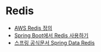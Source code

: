 # Redis

- [AWS Redis 정의](https://aws.amazon.com/ko/elasticache/what-is-redis/)
- [Spring Boot에서 Redis 사용하기](http://kingbbode.tistory.com/25)
- [스프링 공식문서 Spring Data Redis](https://docs.spring.io/spring-data/redis/docs/2.0.3.RELEASE/reference/html/)
